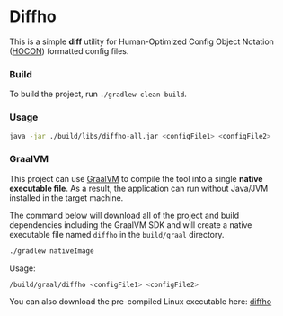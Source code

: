 # Diffho

This is a simple **diff** utility for Human-Optimized Config Object Notation ([HOCON](https://en.wikipedia.org/wiki/HOCON)) formatted config files.

### Build

To build the project, run `./gradlew clean build`. 

### Usage

```bash
java -jar ./build/libs/diffho-all.jar <configFile1> <configFile2>
```

### GraalVM

This project can use [GraalVM](https://www.graalvm.org/) to compile the tool into a single **native executable file**. As a result, the application can run without Java/JVM installed in the target machine.

The command below will download all of the project and build dependencies including the GraalVM SDK and will create a native executable file named `diffho` in the `build/graal` directory.

```bash
./gradlew nativeImage

```


Usage:
```bash
/build/graal/diffho <configFile1> <configFile2>
```

You can also download the pre-compiled Linux executable here: [diffho](build/graal/diffho)